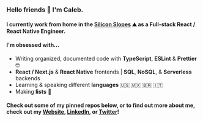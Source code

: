 ### Hello friends 🤙 I'm Caleb.
#### I currently work from home in the [Silicon Slopes](https://en.wikipedia.org/wiki/Silicon_Slopes) ⛰️ as a Full-stack React / React Native Engineer.
#### I'm obsessed with...
- Writing organized, documented code with **TypeScript**, **ESLint** & **Prettier** 🤓
- **React / Next.js** & **React Native** frontends | **SQL**, **NoSQL**, & **Serverless** backends 
- Learning & speaking different **languages** 🇺🇸 🇲🇽 🇧🇷 🇮🇹
- Making **lists** 📝
#### Check out some of my pinned repos below, or to find out more about me, check out my [Website](https://www.caleblovell.dev/), [LinkedIn](https://www.linkedin.com/in/caleblovell/), or [Twitter](https://twitter.com/Caleb__Lovell)!
